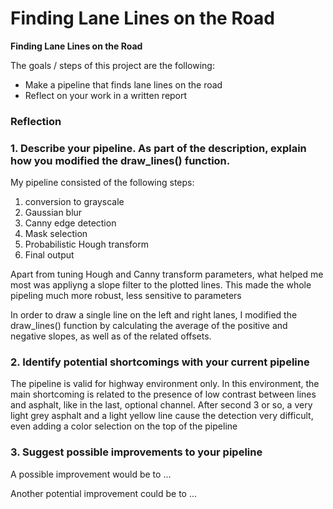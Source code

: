 # **Finding Lane Lines on the Road** 

**Finding Lane Lines on the Road**

The goals / steps of this project are the following:
* Make a pipeline that finds lane lines on the road
* Reflect on your work in a written report


### Reflection

### 1. Describe your pipeline. As part of the description, explain how you modified the draw_lines() function.

My pipeline consisted of the following steps:

1. conversion to grayscale
2. Gaussian blur
3. Canny edge detection
4. Mask selection
5. Probabilistic Hough transform
6. Final output

Apart from tuning Hough and Canny transform parameters, what helped me most was appliyng a slope filter to the plotted lines. This made the whole pipeling much more robust, less sensitive to parameters

In order to draw a single line on the left and right lanes, I modified the draw_lines() function by calculating the average of the positive and negative slopes, as well as of the related offsets.


### 2. Identify potential shortcomings with your current pipeline

The pipeline is valid for highway environment only. In this environment, the main shortcoming is related to the presence of low contrast between lines and asphalt, like in the last, optional channel. After second 3 or so, a very light grey asphalt and a light yellow line cause the detection very difficult, even adding a color selection on the top of the pipeline


### 3. Suggest possible improvements to your pipeline

A possible improvement would be to ...

Another potential improvement could be to ...
